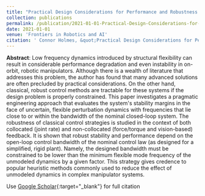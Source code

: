 ```yaml
---
title: "Practical Design Considerations for Performance and Robustness in the Face of Uncertain Flexible Dynamics in Space Manipulators"
collection: publications
permalink: /publication/2021-01-01-Practical-Design-Considerations-for-Performance-and-Robustness-in-the-Face-of-Uncertain-Flexible-Dynamics-in-Space-Manipulators
date: 2021-01-01
venue: 'Frontiers in Robotics and AI'
citation: ' Connor Holmes, &quot;Practical Design Considerations for Performance and Robustness in the Face of Uncertain Flexible Dynamics in Space Manipulators.&quot; Frontiers in Robotics and AI, 2021.'
---
```


**Abstract**: Low frequency dynamics introduced by structural flexibility can result in considerable performance degradation and even instability in on-orbit, robotic manipulators. Although there is a wealth of literature that addresses this problem, the author has found that many advanced solutions are often precluded by practical considerations. On the other hand, classical, robust control methods are tractable for these systems if the design problem is properly constrained. This paper investigates a pragmatic engineering approach that evaluates the system&apos;s stability margins in the face of uncertain, flexible perturbation dynamics with frequencies that lie close to or within the bandwidth of the nominal closed-loop system. The robustness of classical control strategies is studied in the context of both collocated (joint rate) and non-collocated (force/torque and vision-based) feedback. It is shown that robust stability and performance depend on the open-loop control bandwidth of the nominal control law (as designed for a simplified, rigid plant). Namely, the designed bandwidth must be constrained to be lower than the minimum flexible mode frequency of the unmodeled dynamics by a given factor. This strategy gives credence to popular heuristic methods commonly used to reduce the effect of unmodeled dynamics in complex manipulator systems.

Use [Google Scholar](https://scholar.google.com/scholar?q=Practical+Design+Considerations+for+Performance+and+Robustness+in+the+Face+of+Uncertain+Flexible+Dynamics+in+Space+Manipulators){:target="_blank"} for full citation